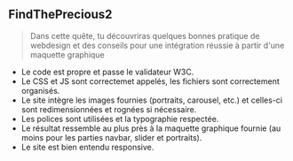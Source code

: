 ## FindThePrecious2  

> Dans cette quête, tu découvriras quelques bonnes pratique de webdesign et des conseils pour une intégration réussie à partir d'une maquette graphique  
  
* Le code est propre et passe le validateur W3C.  
* Le CSS et JS sont correctemet appelés, les fichiers sont correctement organisés.  
* Le site intègre les images fournies (portraits, carousel, etc.) et celles-ci sont redimensionnées et rognées si nécessaire.  
* Les polices sont utilisées et la typographie respectée.  
* Le résultat ressemble au plus près à la maquette graphique fournie (au moins pour les parties navbar, slider et portraits).  
* Le site est bien entendu responsive.  
